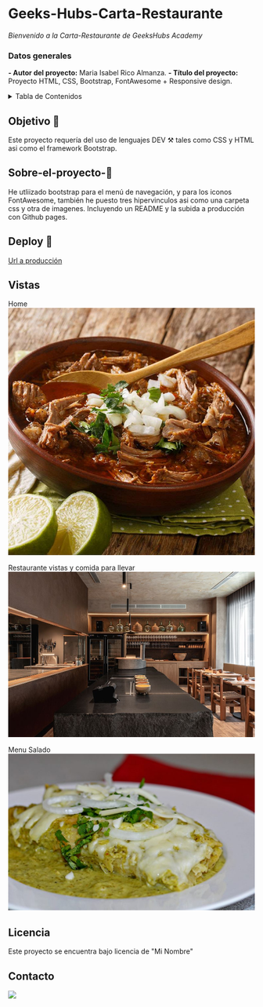 # Geeks-Hubs-Carta-Restaurante

<em> Bienvenido a la Carta-Restaurante de GeeksHubs Academy</em>

### Datos generales

**- Autor del proyecto:** Maria Isabel Rico Almanza.
**- Título del proyecto:** Proyecto HTML, CSS, Bootstrap, FontAwesome + Responsive design.

<details>

  <summary>Tabla de Contenidos </summary>
  <ol>
  <li><a href="#objetivo-🎯">Objetivo</a></li>
  <li><a href="#sobre-el-proyecto-🔎">Sobre el proyecto</a></li>
  <li><a href="#deploy-🚀">Deploy</a></li>
  <li><a href="#vistas">Vistas</a></li>
 <li><a href="#licencia">Licencia</a></li>
 <li><a href="#contacto">Contacto</a></li>
  </ol>
</details>

## Objetivo 🎯

Este proyecto requería del uso de lenguajes DEV ⚒️ tales como CSS y HTML asi como el framework Bootstrap.

## Sobre-el-proyecto-🔎

He utliizado bootstrap para el menú de navegación, y para los iconos FontAwesome, también he puesto tres hipervinculos asi como una carpeta css y otra de imagenes. Incluyendo un README y la subida a producción con Github pages.

## Deploy 🚀

<a href="https://shorturl.at/ahsM4">Url a producción</a>

## Vistas

Home
<img src="img/resmex copy.jpeg">

Restaurante vistas y comida para llevar
<img src="img/restaurante-mex copy.jpeg">

Menu Salado
<img src="img/enchilada copy.png">

## Licencia

Este proyecto se encuentra bajo licencia de "Mi Nombre"

## Contacto

<a href="https://www.linkedin.com/in/marissarico" target="_blank"> <img src="https://img.shields.io/badge/-LinkedIn-%230077B5?style=for-the-badge&logo=linkedin&logoColor=white" target="_blank"></a>
